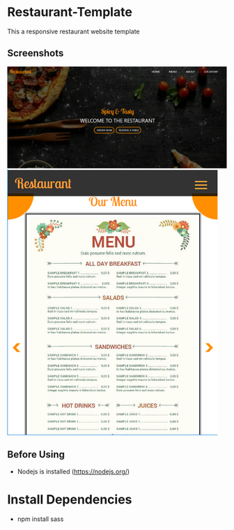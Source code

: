 # Restaurant-Template
This a responsive restaurant website template

## Screenshots
![](images/restaurant-desktop.PNG)
![](images/restaurant-mobile2.PNG)

## Before Using
* Nodejs is installed (https://nodejs.org/)

# Install Dependencies
* npm install sass

